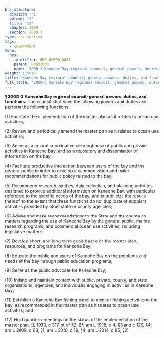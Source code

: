 ```yaml
---
hrs_structure:
  division: '1'
  volume: '3'
  title: '12'
  chapter: 200D
  section: 200D-3
type: hrs_section
tags:
  - Government
menu:
  hrs:
    identifier: HRS_0200D-0003
    parent: HRS0200D
    name: '200D-3 Kaneohe Bay regional council; general powers, duties, and functions'
weight: 115015
title: 'Kaneohe Bay regional council; general powers, duties, and functions'
full_title: '200D-3 Kaneohe Bay regional council; general powers, duties, and functions'
---
```

**§200D-3 Kaneohe Bay regional council; general powers, duties, and functions.** The council shall have the following powers and duties and perform the following functions:

(1) Facilitate the implementation of the master plan as it relates to ocean use activities;

(2) Review and periodically amend the master plan as it relates to ocean use activities;

(3) Serve as a central coordinative clearinghouse of public and private activities in Kaneohe Bay, and as a repository and disseminator of information on the bay;

(4) Facilitate productive interaction between users of the bay and the general public in order to develop a common vision and make recommendations for public policy related to the bay;

(5) Recommend research, studies, data collection, and planning activities designed to provide additional information on Kaneohe Bay, with particular reference to the specific needs of the bay, and to publicize the results thereof, to the extent that these functions do not duplicate or supplant activities provided by other state or county agencies;

(6) Advise and make recommendations to the State and the county on matters regarding the use of Kaneohe Bay by the general public, marine research programs, and commercial ocean use activities, including legislative matters;

(7) Develop short- and long-term goals based on the master plan, resources, and programs for Kaneohe Bay;

(8) Educate the public and users of Kaneohe Bay on the problems and needs of the bay through public education programs;

(9) Serve as the public advocate for Kaneohe Bay;

(10) Initiate and maintain contact with public, private, county, and state organizations, agencies, and individuals engaging in activities in Kaneohe Bay;

(11) Establish a Kaneohe Bay fishing panel to monitor fishing activities in the bay, as recommended in the master plan as it relates to ocean use activities; and

(12) Hold quarterly meetings on the status of the implementation of the master plan. [L 1993, c 317, pt of §2, §7; am L 1998, c 4, §3 and c 129, §4; am L 2009, c 68, §1; am L 2010, c 19, §4; am L 2014, c 85, §2]